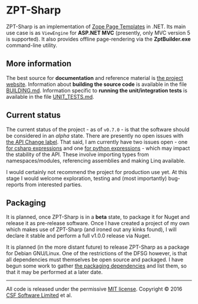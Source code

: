 # ZPT-Sharp
ZPT-Sharp is an implementation of [Zope Page Templates] in .NET.
Its main use case is as `ViewEngine` for **ASP.NET MVC** (presently, only MVC version 5 is supported).
It also provides offline page-rendering via the **ZptBuilder.exe** command-line utility.

[Zope Page Templates]: https://docs.zope.org/zope2/zope2book/ZPT.html

## More information
The best source for **documentation** and reference material is [the project website].
Information about **building the source code** is available in the file [BUILDING.md].
Information specific to **running the unit/integration tests** is available in the file [UNIT_TESTS.md].

[the project website]: http://csf-dev.github.io/ZPT-Sharp/
[BUILDING.md]: https://github.com/csf-dev/ZPT-Sharp/blob/master/BUILDING.md
[UNIT_TESTS.md]: https://github.com/csf-dev/ZPT-Sharp/blob/master/UNIT_TESTS.md

## Current status
The current status of the project - as of `v0.7.0` - is that the software should be considered in an _alpha_ state.
There are presently no open issues with [the API Change label].
That said, I am currently have two issues open - one [for csharp expressions] and one [for python expressions] - which may impact the stability of the API.
These involve importing types from namespaces/modules, referencing assemblies and making Linq available.

I would certainly not recommend the project for production use yet.
At this stage I would welcome exploration, testing and (most importantly) bug-reports from interested parties.

[the API Change label]: https://github.com/csf-dev/ZPT-Sharp/labels/API%20change
[for csharp expressions]: https://github.com/csf-dev/ZPT-Sharp/issues/170
[for python expressions]: https://github.com/csf-dev/ZPT-Sharp/issues/175

## Packaging
It is planned, once ZPT-Sharp is in a **beta** state, to package it for Nuget and release it as pre-release software.
Once I have created a project of my own which makes use of ZPT-Sharp (and ironed out any kinks found), I will declare it stable and perform a full v1.0.0 release via Nuget.

It is planned (in the more distant future) to release ZPT-Sharp as a package for Debian GNU/Linux.
One of the restrictions of the DFSG however, is that all dependencies must themselves be open source and packaged.
I have begun some work to gather [the packaging dependencies] and list them, so that it may be performed at a later date.

[the packaging dependencies]: https://github.com/csf-dev/ZPT-Sharp/blob/master/DEPENDENCIES.md

---

All code is released under the permissive [MIT license].
Copyright © 2016 [CSF Software Limited] et al.

[MIT license]: https://github.com/csf-dev/ZPT-Sharp/blob/master/LICENSE
[CSF Software Limited]: http://csf-dev.com/
